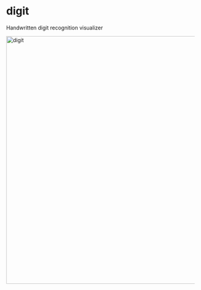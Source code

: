 # digit
Handwritten digit recognition visualizer  

<img width="660" alt="digit" src="https://github.com/user-attachments/assets/ff44dba3-42c4-49c8-97c1-d4099ed34f95">
